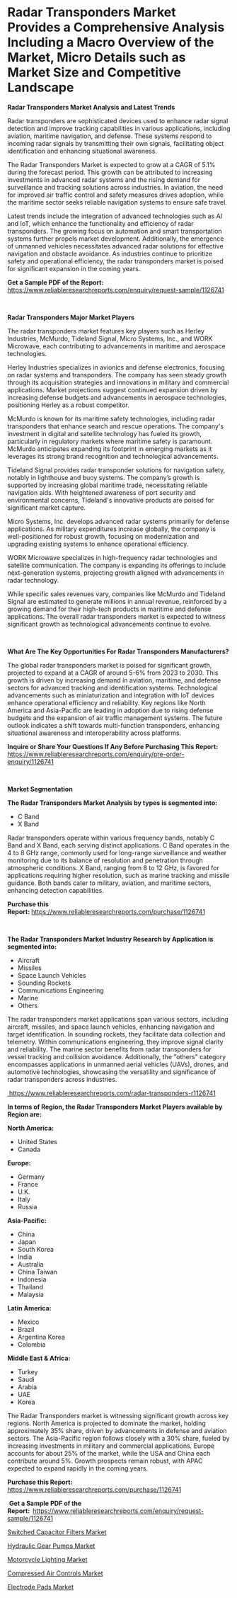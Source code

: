 <p><h1>Radar Transponders Market Provides a Comprehensive Analysis Including a Macro Overview of the Market, Micro Details such as Market Size and Competitive Landscape</h1></p><p><strong>Radar Transponders Market Analysis and Latest Trends</strong></p>
<p><p>Radar transponders are sophisticated devices used to enhance radar signal detection and improve tracking capabilities in various applications, including aviation, maritime navigation, and defense. These systems respond to incoming radar signals by transmitting their own signals, facilitating object identification and enhancing situational awareness.</p><p>The Radar Transponders Market is expected to grow at a CAGR of 5.1% during the forecast period. This growth can be attributed to increasing investments in advanced radar systems and the rising demand for surveillance and tracking solutions across industries. In aviation, the need for improved air traffic control and safety measures drives adoption, while the maritime sector seeks reliable navigation systems to ensure safe travel.</p><p>Latest trends include the integration of advanced technologies such as AI and IoT, which enhance the functionality and efficiency of radar transponders. The growing focus on automation and smart transportation systems further propels market development. Additionally, the emergence of unmanned vehicles necessitates advanced radar solutions for effective navigation and obstacle avoidance. As industries continue to prioritize safety and operational efficiency, the radar transponders market is poised for significant expansion in the coming years.</p></p>
<p><strong>Get a Sample PDF of the Report:&nbsp;</strong> <a href="https://www.reliableresearchreports.com/enquiry/request-sample/1126741?utm_campaign=7&utm_medium=2&utm_source=Github&utm_content=ia&utm_term=18022025&utm_id=radar-transponders">https://www.reliableresearchreports.com/enquiry/request-sample/1126741</a></p>
<p>&nbsp;</p>
<p><strong>Radar Transponders Major Market Players</strong></p>
<p><p>The radar transponders market features key players such as Herley Industries, McMurdo, Tideland Signal, Micro Systems, Inc., and WORK Microwave, each contributing to advancements in maritime and aerospace technologies. </p><p>Herley Industries specializes in avionics and defense electronics, focusing on radar systems and transponders. The company has seen steady growth through its acquisition strategies and innovations in military and commercial applications. Market projections suggest continued expansion driven by increasing defense budgets and advancements in aerospace technologies, positioning Herley as a robust competitor.</p><p>McMurdo is known for its maritime safety technologies, including radar transponders that enhance search and rescue operations. The company's investment in digital and satellite technology has fueled its growth, particularly in regulatory markets where maritime safety is paramount. McMurdo anticipates expanding its footprint in emerging markets as it leverages its strong brand recognition and technological advancements.</p><p>Tideland Signal provides radar transponder solutions for navigation safety, notably in lighthouse and buoy systems. The company’s growth is supported by increasing global maritime trade, necessitating reliable navigation aids. With heightened awareness of port security and environmental concerns, Tideland's innovative products are poised for significant market capture.</p><p>Micro Systems, Inc. develops advanced radar systems primarily for defense applications. As military expenditures increase globally, the company is well-positioned for robust growth, focusing on modernization and upgrading existing systems to enhance operational efficiency.</p><p>WORK Microwave specializes in high-frequency radar technologies and satellite communication. The company is expanding its offerings to include next-generation systems, projecting growth aligned with advancements in radar technology. </p><p>While specific sales revenues vary, companies like McMurdo and Tideland Signal are estimated to generate millions in annual revenue, reinforced by a growing demand for their high-tech products in maritime and defense applications. The overall radar transponders market is expected to witness significant growth as technological advancements continue to evolve.</p></p>
<p>&nbsp;</p>
<p><strong>What Are The Key Opportunities For Radar Transponders Manufacturers?</strong></p>
<p><p>The global radar transponders market is poised for significant growth, projected to expand at a CAGR of around 5-6% from 2023 to 2030. This growth is driven by increasing demand in aviation, maritime, and defense sectors for advanced tracking and identification systems. Technological advancements such as miniaturization and integration with IoT devices enhance operational efficiency and reliability. Key regions like North America and Asia-Pacific are leading in adoption due to rising defense budgets and the expansion of air traffic management systems. The future outlook indicates a shift towards multi-function transponders, enhancing situational awareness and interoperability across platforms.</p></p>
<p><strong>Inquire or Share Your Questions If Any Before Purchasing This Report:</strong> <a href="https://www.reliableresearchreports.com/enquiry/pre-order-enquiry/1126741?utm_campaign=7&utm_medium=2&utm_source=Github&utm_content=ia&utm_term=18022025&utm_id=radar-transponders">https://www.reliableresearchreports.com/enquiry/pre-order-enquiry/1126741</a></p>
<p>&nbsp;</p>
<p><strong>Market Segmentation</strong></p>
<p><strong>The Radar Transponders Market Analysis by types is segmented into:</strong></p>
<p><ul><li>C Band</li><li>X Band</li></ul></p>
<p><p>Radar transponders operate within various frequency bands, notably C Band and X Band, each serving distinct applications. C Band operates in the 4 to 8 GHz range, commonly used for long-range surveillance and weather monitoring due to its balance of resolution and penetration through atmospheric conditions. X Band, ranging from 8 to 12 GHz, is favored for applications requiring higher resolution, such as marine tracking and missile guidance. Both bands cater to military, aviation, and maritime sectors, enhancing detection capabilities.</p></p>
<p><strong>Purchase this Report:&nbsp;</strong><a href="https://www.reliableresearchreports.com/purchase/1126741?utm_campaign=7&utm_medium=2&utm_source=Github&utm_content=ia&utm_term=18022025&utm_id=radar-transponders">https://www.reliableresearchreports.com/purchase/1126741</a></p>
<p>&nbsp;</p>
<p><strong>The Radar Transponders Market Industry Research by Application is segmented into:</strong></p>
<p><ul><li>Aircraft</li><li>Missiles</li><li>Space Launch Vehicles</li><li>Sounding Rockets</li><li>Communications Engineering</li><li>Marine</li><li>Others</li></ul></p>
<p><p>The radar transponders market applications span various sectors, including aircraft, missiles, and space launch vehicles, enhancing navigation and target identification. In sounding rockets, they facilitate data collection and telemetry. Within communications engineering, they improve signal clarity and reliability. The marine sector benefits from radar transponders for vessel tracking and collision avoidance. Additionally, the "others" category encompasses applications in unmanned aerial vehicles (UAVs), drones, and automotive technologies, showcasing the versatility and significance of radar transponders across industries.</p></p>
<p><a href="https://www.reliableresearchreports.com/radar-transponders-r1126741?utm_campaign=7&utm_medium=2&utm_source=Github&utm_content=ia&utm_term=18022025&utm_id=radar-transponders">&nbsp;https://www.reliableresearchreports.com/radar-transponders-r1126741</a></p>
<p><strong>In terms of Region, the Radar Transponders Market Players available by Region are:</strong></p>
<p>
    <p> <strong> North America: </strong>
        <ul>
            <li>United States</li>
            <li>Canada</li>
        </ul>
        </p> 
    <p> <strong> Europe: </strong>
        <ul>
            <li>Germany</li>
            <li>France</li>
            <li>U.K.</li>
            <li>Italy</li>
            <li>Russia</li>
        </ul>
        </p> 
    <p> <strong> Asia-Pacific: </strong>
        <ul>
            <li>China</li>
            <li>Japan</li>
            <li>South Korea</li>
            <li>India</li>
            <li>Australia</li>
            <li>China Taiwan</li>
            <li>Indonesia</li>
            <li>Thailand</li>
            <li>Malaysia</li>
        </ul>
        </p> 
    <p> <strong> Latin America: </strong>
        <ul>
            <li>Mexico</li>
            <li>Brazil</li>
            <li>Argentina Korea</li>
            <li>Colombia</li>
        </ul>
        </p> 
    <p> <strong> Middle East & Africa: </strong>
        <ul>
            <li>Turkey</li>
            <li>Saudi</li>
            <li>Arabia</li>
            <li>UAE</li>
            <li>Korea</li>
        </ul>
    </p>
    </p>
<p><p>The Radar Transponders market is witnessing significant growth across key regions. North America is projected to dominate the market, holding approximately 35% share, driven by advancements in defense and aviation sectors. The Asia-Pacific region follows closely with a 30% share, fueled by increasing investments in military and commercial applications. Europe accounts for about 25% of the market, while the USA and China each contribute around 5%. Growth prospects remain robust, with APAC expected to expand rapidly in the coming years.</p></p>
<p><strong>Purchase this Report: </strong><a href="https://www.reliableresearchreports.com/purchase/1126741?utm_campaign=7&utm_medium=2&utm_source=Github&utm_content=ia&utm_term=18022025&utm_id=radar-transponders">https://www.reliableresearchreports.com/purchase/1126741</a></p>
<p>&nbsp;<strong>Get a Sample PDF of the Report:&nbsp;&nbsp;</strong><a href="https://www.reliableresearchreports.com/enquiry/request-sample/1126741?utm_campaign=7&utm_medium=2&utm_source=Github&utm_content=ia&utm_term=18022025&utm_id=radar-transponders">https://www.reliableresearchreports.com/enquiry/request-sample/1126741</a></p>
<p><strong></strong></p>
<p><p><a href="https://github.com/hannajuana198484/Market-Research-Report-List-1/blob/main/switched-capacitor-filters-market.md?utm_campaign=7&utm_medium=2&utm_source=Github&utm_content=ia&utm_term=18022025&utm_id=radar-transponders">Switched Capacitor Filters Market</a></p><p><a href="https://github.com/carendesrochers299/Market-Research-Report-List-1/blob/main/hydraulic-gear-pumps-market.md?utm_campaign=7&utm_medium=2&utm_source=Github&utm_content=ia&utm_term=18022025&utm_id=radar-transponders">Hydraulic Gear Pumps Market</a></p><p><a href="https://github.com/alanepetevi/Market-Research-Report-List-1/blob/main/motorcycle-lighting-market.md?utm_campaign=7&utm_medium=2&utm_source=Github&utm_content=ia&utm_term=18022025&utm_id=radar-transponders">Motorcycle Lighting Market</a></p><p><a href="https://github.com/zitanebeibit9/Market-Research-Report-List-1/blob/main/compressed-air-controls-market.md?utm_campaign=7&utm_medium=2&utm_source=Github&utm_content=ia&utm_term=18022025&utm_id=radar-transponders">Compressed Air Controls Market</a></p><p><a href="https://github.com/loppibsr/Market-Research-Report-List-1/blob/main/electrode-pads-market.md?utm_campaign=7&utm_medium=2&utm_source=Github&utm_content=ia&utm_term=18022025&utm_id=radar-transponders">Electrode Pads Market</a></p></p>